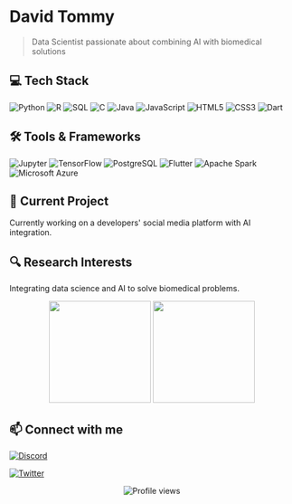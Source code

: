 <!-- Add your banner image here -->
<!--[Banner](https://your-banner-image-url.jpg) -->

# David Tommy

> Data Scientist passionate about combining AI with biomedical solutions

## 💻 Tech Stack

![Python](https://img.shields.io/badge/-Python-3776AB?style=flat-square&logo=python&logoColor=white)
![R](https://img.shields.io/badge/-R-276DC3?style=flat-square&logo=r&logoColor=white)
![SQL](https://img.shields.io/badge/-SQL-4479A1?style=flat-square&logo=postgresql&logoColor=white)
![C](https://img.shields.io/badge/-C-A8B9CC?style=flat-square&logo=c&logoColor=black)
![Java](https://img.shields.io/badge/-Java-007396?style=flat-square&logo=java&logoColor=white)
![JavaScript](https://img.shields.io/badge/-JavaScript-F7DF1E?style=flat-square&logo=javascript&logoColor=black)
![HTML5](https://img.shields.io/badge/-HTML5-E34F26?style=flat-square&logo=html5&logoColor=white)
![CSS3](https://img.shields.io/badge/-CSS3-1572B6?style=flat-square&logo=css3&logoColor=white)
![Dart](https://img.shields.io/badge/-Dart-0175C2?style=flat-square&logo=dart&logoColor=white)

## 🛠️ Tools & Frameworks

![Jupyter](https://img.shields.io/badge/-Jupyter-F37626?style=flat-square&logo=jupyter&logoColor=white)
![TensorFlow](https://img.shields.io/badge/-TensorFlow-FF6F00?style=flat-square&logo=tensorflow&logoColor=white)
![PostgreSQL](https://img.shields.io/badge/-PostgreSQL-336791?style=flat-square&logo=postgresql&logoColor=white)
![Flutter](https://img.shields.io/badge/-Flutter-02569B?style=flat-square&logo=flutter&logoColor=white)
![Apache Spark](https://img.shields.io/badge/-Apache%20Spark-E25A1C?style=flat-square&logo=apache-spark&logoColor=white)
![Microsoft Azure](https://img.shields.io/badge/-Microsoft%20Azure-0089D6?style=flat-square&logo=microsoft-azure&logoColor=white)

## 🚀 Current Project

Currently working on a developers' social media platform with AI integration.

## 🔍 Research Interests

Integrating data science and AI to solve biomedical problems.

<!-- GitHub stats -->
<div align="center">
  <img height="180em" src="https://github-readme-stats.vercel.app/api?username=matrix-ice&show_icons=true&theme=dark&include_all_commits=true&count_private=true"/>
  <img height="180em" src="https://github-readme-stats.vercel.app/api/top-langs/?username=matrix-ice&layout=compact&langs_count=7&theme=dark"/>
</div>


## 📫 Connect with me

[![Discord](https://img.shields.io/badge/Discord-David%20Tommy%230001-5865F2?style=flat-square&logo=discord&logoColor=white)](https://discord.com/users/quantommy)

[![Twitter](https://img.shields.io/badge/-Twitter-1DA1F2?style=flat-square&logo=twitter&logoColor=white)]([https://twitter.com/YourTwitterUsername](https://x.com/Dave_Tommx?t=O_j1yPcSd6qo4uo6cOELcA&s=09))

<!-- Footer -->
<div align="center">
  <img src="https://komarev.com/ghpvc/?username=YourGitHubUsername&color=green" alt="Profile views"/>
</div>
